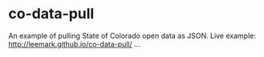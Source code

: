 co-data-pull
============

An example of pulling State of Colorado open data as JSON.
Live example: <http://leemark.github.io/co-data-pull/>
...